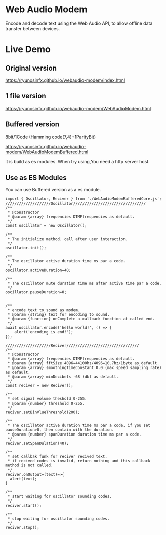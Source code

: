 # Web Audio Modem

Encode and decode text using the Web Audio API, to allow offline data transfer between devices.

# Live Demo

## Original version
https://ryunosinfx.github.io/webaudio-modem/index.html

## 1 file version
https://ryunosinfx.github.io/webaudio-modem/WebAudioModem.html

## Buffered version 
8bit/1Code (Hamming code(7,4)+1ParityBit)

https://ryunosinfx.github.io/webaudio-modem/WebAudioModemBuffered.html

it is build as es modules. When try using,You need a http server host.

## Use as ES Modules
You can use Buffered version as a es module.


```
import { Oscillator, Reciver } from './WebAudioModemBufferedCore.js';
////////////////////Oscillator////////////////////////////////
/**
 * @constructor
 * @param {array} frequencies DTMFfrequencies as default.
 */
const oscillator = new Oscillator();

/**
 * The initialize method. call after user interaction.
 */
oscillator.init();

/**
 * The oscillator active duration time ms par a code.
 */
oscillator.activeDuration=40;

/**
 * The oscillator mute duration time ms after active time par a code.
 */
oscillator.pauseDuration=0;


/**
 * encode text to sound as modem.
 * @param {string} text for encoding to sound.
 * @param {function} onComplete a callback function at called end.
 */
await oscillator.encode('hello world!', () => {
    alert('encoding is end!');
});

////////////////////Reciver////////////////////////////////
/**
 * @constructor
 * @param {array} frequencies DTMFfrequencies as default.
 * @param {array} fftSize 4096=44100hz/4096=10.7hz/1byte as default.
 * @param {array} smoothingTimeConstant 0.0 (max speed sampling rate) as default.
 * @param {array} minDecibels -68 (db) as default.
 */
const reciver = new Reciver();

/**
 * set signal volume theshold 0-255. 
 * @param {number} threshold 0-255.
 */
reciver.setBinVlueThreshold(200);

/**
 * The oscillator active duration time ms par a code. if you set pauseDuration>0, then contain with the duration.
 * @param {number} spanDuration duration time ms par a code.
 */
reciver.setSpanDulation(40);

/**
 * set callbak funk for reciver recived text.
 * if recived codes is invalid, return nothing and this callback method is not called.
 */
reciver.onOutput=(text)=>{
  alert(text);
}

/**
 * start waiting for oscillator sounding codes.
 */
reciver.start();

/**
 * stop waiting for oscillator sounding codes.
 */
reciver.stop();

```
